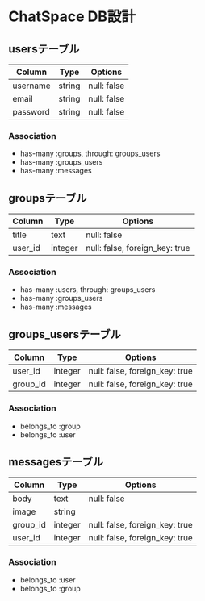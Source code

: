 # ChatSpace DB設計
## usersテーブル

|Column|Type|Options|
|------|----|-------|
|username|string|null: false|
|email|string|null: false|
|password|string|null: false| 

### Association
- has-many :groups, through: groups_users
- has-many :groups_users
- has-many :messages


## groupsテーブル

|Column|Type|Options|
|------|----|-------|
|title|text|null: false|
|user_id|integer|null: false, foreign_key: true|

### Association
- has-many :users, through: groups_users
- has-many :groups_users
- has-many :messages

## groups_usersテーブル

|Column|Type|Options|
|------|----|-------|
|user_id|integer|null: false, foreign_key: true|
|group_id|integer|null: false, foreign_key: true|

### Association
- belongs_to :group
- belongs_to :user

## messagesテーブル

|Column|Type|Options|
|------|----|-------|
|body|text|null: false|
|image|string|
|group_id|integer|null: false, foreign_key: true|
|user_id|integer|null: false, foreign_key: true|

### Association
- belongs_to :user
- belongs_to :group
